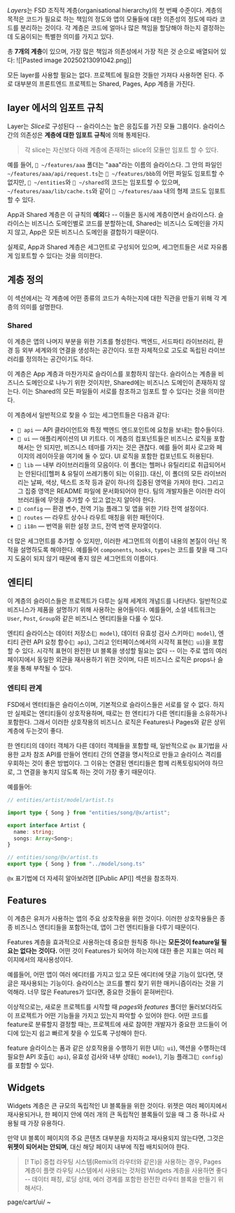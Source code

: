 *Layers*는 FSD 조직적 계층(organisational hierarchy)의 첫 번째 수준이다. 계층의 목적은 코드가 필요로 하는 책임의 정도와 앱의 모듈들에 대한 의존성의 정도에 따라 코드를 분리하는 것이다. 각 계층은 코드에 얼마나 많은 책임을 할당해야 하는지 결정하는데 도움이되는 특별한 의미를 가지고 있다.

총 **7개의 계층**이 있으며, 가장 많은 책임과 의존성에서 가장 적은 것 순으로 배열되어 있다:
![[Pasted image 20250213091042.png]]

모든 layer를 사용할 필요는 없다. 프로젝트에 필요한 것들만 가져다 사용하면 된다. 주로 대부분의 프론트엔드 프로젝트는 Shared, Pages, App 계층을 가진다.

## layer 에서의 임포트 규칙
Layer는 *Slice*로 구성된다 -- 슬라이스는 높은 응집도를 가진 모듈 그룹이다. 슬라이스간의 의존성은 **계층에 대한 임포트 규칙**에 의해 통제된다.

> 각 slice는 자신보다 아래 계층에 존재하는 slice의 모듈만 임포트 할 수 있다.

예를 들어, `📁 ~/features/aaa` 폴더는 "aaa"라는 이름의 슬라이스다. 그 안의 파일인 `~/features/aaa/api/request.ts`는 `📁 ~/features/bbb`의 어떤 파일도 임포트할 수 없지만, `📁 ~/entities`와 `📁 ~/shared`의 코드는 임포트할 수 있으며, `~/features/aaa/lib/cache.ts`와 같이 `📁 ~/features/aaa` 내의 형제 코드도 임포트할 수 있다.

App과 Shared 계층은 이 규칙의 **예외**다 -- 이들은 동시에 계층이면서 슬라이스다. 슬라이스는 비즈니스 도메인별로 코드를 분할하는데, Shared는 비즈니스 도메인을 가지지 않고, App은 모든 비즈니스 도메인을 결합하기 때문이다.

실제로, App과 Shared 계층은 세그먼트로 구성되어 있으며, 세그먼트들은 서로 자유롭게 임포트할 수 있다는 것을 의미한다.

## 계층 정의
이 섹션에서는 각 계층에 어떤 종류의 코드가 속하는지에 대한 직관을 만들기 위해 각 계층의 의미를 설명한다.

### Shared
이 계층은 앱의 나머지 부분을 위한 기초를 형성한다. 백엔드, 서드파티 라이브러리, 환경 등 외부 세계와의 연결을 생성하는 공간이다. 또한 자체적으로 고도로 독립된 라이브러리를 정의하는 공간이기도 하다.

이 계층은 App 계층과 마찬가지로 슬라이스를 포함하지 않는다. 슬라이스는 계층을 비즈니스 도메인으로 나누기 위한 것이지만, Shared에는 비즈니스 도메인이 존재하지 않는다. 이는 Shared의 모든 파일들이 서로를 참조하고 임포트 할 수 있다는 것을 의미한다.

이 계층에서 일반적으로 찾을 수 있는 세그먼트들은 다음과 같다:
- `📁 api` — API 클라이언트와 특정 백엔드 엔드포인트에 요청을 보내는 함수들이다.
- `📁 ui` — 애플리케이션의 UI 키트다. 이 계층의 컴포넌트들은 비즈니스 로직을 포함해서는 안 되지만, 비즈니스 테마를 가지는 것은 괜찮다. 예를 들어 회사 로고와 페이지의 레이아웃을 여기에 둘 수 있다. UI 로직을 포함한 컴포넌트도 허용된다.
- `📁 lib` — 내부 라이브러리들의 모음이다. 이 폴더는 헬퍼나 유틸리티로 취급되어서는 안된다([[헬퍼 & 유틸이 쓰레기통이 되는 이유]]). 대신, 이 폴더의 모든 라이브러리는 날짜, 색상, 텍스트 조작 등과 같이 하나의 집중된 영역을 가져야 한다. 그리고 그 집중 영역은 README 파일에 문서화되어야 한다. 팀의 개발자들은 이러한 라이브러리들에 무엇을 추가할 수 있고 없는지 알아야 한다.
- `📁 config` — 환경 변수, 전역 기능 플래그 및 앱을 위한 기타 전역 설정이다.
- `📁 routes` — 라우트 상수나 라우트 매칭을 위한 패턴이다.
- `📁 i18n` — 번역을 위한 설정 코드, 전역 번역 문자열이다.

더 많은 세그먼트를 추가할 수 있지만, 이러한 세그먼트의 이름이 내용의 본질이 아닌 목적을 설명하도록 해야한다. 예를들어 `components`, `hooks`, `types`는 코드를 찾을 때 그다지 도움이 되지 않기 때문에 좋지 않은 세그먼트의 이름이다.

## 엔티티
이 계층의 슬라이스들은 프로젝트가 다루는 실제 세계의 개념드를 나타낸다. 일반적으로 비즈니스가 제품을 설명하기 위해 사용하는 용어들이다. 예를들어, 소셜 네트워크는 `User`, `Post`, `Group`와 같은 비즈니스 엔티티들을 다룰 수 있다.

엔티티 슬라이스는 데이터 저장소(`📁 model`), 데이터 유효성 검사 스키마(`📁 model`), 엔티티 관련 API 요청 함수(`📁 api`), 그리고 인터페이스에서의 시각적 표현(`📁 ui`)을 포함할 수 있다. 시각적 표현이 완전한 UI 블록을 생성할 필요는 없다 -- 이는 주로 앱의 여러 페이지에서 동일한 외관을 재사용하기 위한 것이며, 다른 비즈니스 로직은 props나 슬롯을 통해 부착될 수 있다.

### 엔티티 관계
FSD에서 엔터티들은 슬라이스이며, 기본적으로 슬라이스들은 서로를 알 수 없다. 하지만 실제로는 엔티티들이 상호작용하며, 때로는 한 엔티티가 다른 엔티티들을 소유하거나 포함한다. 그래서 이러한 상호작용의 비즈니스 로직은 Features나 Pages와 같은 상위 계층에 두는것이 좋다.

한 엔티티의 데이터 객체가 다른 데이터 객체들을 포함할 때, 일반적으로 `@x` 표기법을 사용한 교차 참조 API를 만들어 엔티티 간의 연결을 명시적으로 만들고 슬라이스 격리를 우회하는 것이 좋은 방법이다. 그 이유는 연결된 엔티티들은 함께 리폭토링되어야 하므로, 그 연결을 놓치지 않도록 하는 것이 가장 좋기 때문이다.

예를들어:
```ts
// entities/artist/model/artist.ts

import type { Song } from "entities/song/@x/artist";

export interface Artist {
  name: string;
  songs: Array<Song>;
}
```

```ts
// entities/song/@x/artist.ts
export type { Song } from "../model/song.ts"
```

`@x` 표기법에 더 자세히 알아보려면 [[Public API]] 섹션을 참조하자.

## Features
이 계층은 유저가 사용하는 앱의 주요 상호작용을 위한 것이다. 이러한 상호작용들은 종종 비즈니스 엔티티들을 포함하는데, 앱이 그런 엔티티들을 다루기 때문이다.

Features 계층을 효과적으로 사용하는데 중요한 원칙중 하나는 **모든것이 feature일 필요는 없다는 것이다.**  어떤 것이 Features가 되어야 하는지에 대한 좋은 지표는 여러 페이지에서의 재사용성이다.

예를들어, 어떤 앱이 여러 에디터를 가지고 있고 모든 에디터에 댓글 기능이 있다면, 댓글은 재사용되는 기능이다. 슬라이스는 코드를 빨리 찾기 위한 매커니즘이라는 것을 기억해라. 너무 많은 Features가 있다면, 중요한 것들이 묻혀버린다.

이상적으로는, 새로운 프로젝트를 시작할 때 *pages*와 *features* 폴더만 둘러보더라도 이 프로젝트가 어떤 기능들을 가지고 있는지 파악할 수 있어야 한다. 어떤 코드를 feature로 분류할지 결정할 때는, 프로젝트에 새로 참여한 개발자가 중요한 코드들이 어디에 있는지 쉽고 빠르게 찾을 수 있도록 구성해야 한다.

feature 슬라이스는 폼과 같은 상호작용을 수행하기 위한 UI(`📁 ui`), 액션을 수행하는데 필요한 API 호출(`📁 api`), 유효성 검사와 내부 상태(`📁 model`), 기능 플래그(`📁 config`)를 포함할 수 있다.

## Widgets
Widgets 계층은 큰 규모의 독립적인 UI 블록들을 위한 것이다. 위젯은 여러 페이지에서 재사용되거나, 한 페이지 안에 여러 개의 큰 독립적인 블록들이 있을 때 그 중 하나로 사용될 때 가장 유용하다. 

만약 UI 블록이 페이지의 주요 콘텐츠 대부분을 차지하고 재사용되지 않는다면, 그것은 **위젯이 되어서는 안되며**, 대신 해당 페이지 내부에 직접 배치되어야 한다.

> [! Tip]
> 중첩 라우팅 시스템(Remix의 라우터와 같은)을 사용하는 경우, Pages 계층이 플랫 라우팅 시스템에서 사용되는 것처럼 Widgets 계층을 사용하면 좋다 -- 데이터 패칭, 로딩 상태, 에러 경계를 포함한 완전한 라우터 블록을 만들기 위해서다.
 
page/cart/ui/ ~ 